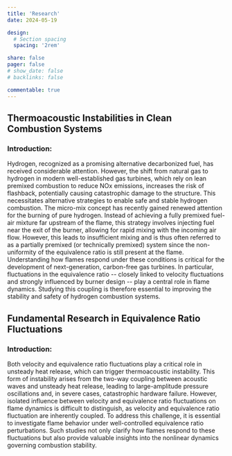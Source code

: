 ```yaml
---
title: 'Research'
date: 2024-05-19

design:
  # Section spacing
  spacing: '2rem'

share: false
pager: false
# show_date: false
# backlinks: false

commentable: true
---
```


## Thermoacoustic Instabilities in Clean Combustion Systems

### Introduction:
Hydrogen, recognized as a promising alternative decarbonized fuel, has received considerable attention. However, the shift from natural gas to hydrogen in modern well-established gas turbines, which rely on lean premixed combustion to reduce NOx emissions, increases the risk of flashback, potentially causing catastrophic damage to the structure. This necessitates alternative strategies to enable safe and stable hydrogen combustion. The micro-mix concept has recently gained renewed attention for the burning of pure hydrogen. Instead of achieving a fully premixed fuel-air mixture far upstream of the flame, this strategy involves injecting fuel near the exit of the burner, allowing for rapid mixing with the incoming air flow. However, this leads to insufficient mixing and is thus often referred to as a partially premixed (or technically premixed) system since the non-uniformity of the equivalence ratio is still present at the flame. Understanding how flames respond under these conditions is critical for the development of next-generation, carbon-free gas turbines. In particular, fluctuations in the equivalence ratio -- closely linked to velocity fluctuations and strongly influenced by burner design -- play a central role in flame dynamics. Studying this coupling is therefore essential to improving the stability and safety of hydrogen combustion systems.


## Fundamental Research in Equivalence Ratio Fluctuations

### Introduction:
Both velocity and equivalence ratio fluctuations play a critical role in unsteady heat release, which can trigger thermoacoustic instability. This form of instability arises from the two-way coupling between acoustic waves and unsteady heat release, leading to large-amplitude pressure oscillations and, in severe cases, catastrophic hardware failure. However, isolated influence between velocity and equivalence ratio fluctuations on flame dynamics is difficult to distinguish, as velocity and equivalence ratio fluctuation are inherently coupled. To address this challenge, it is essential to investigate flame behavior under well-controlled equivalence ratio perturbations. Such studies not only clarify how flames respond to these fluctuations but also provide valuable insights into the nonlinear dynamics governing combustion stability.
